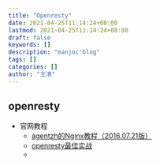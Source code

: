 ```yaml
---
title: "Openresty"
date: 2021-04-25T11:14:24+08:00
lastmod: 2021-04-25T11:14:24+08:00
draft: false
keywords: []
description: "manjoc'blog"
tags: []
categories: []
author: "王清"
---
```


## openresty

- 官网教程
  - [agentzh的Nginx教程（2016.07.21版）](https://openresty.org/download/agentzh-nginx-tutorials-zhcn.pdf)
  - [openresty最佳实战](https://moonbingbing.gitbooks.io/openresty-best-practices/content/ngx/nginx_brief.html)
  - 

